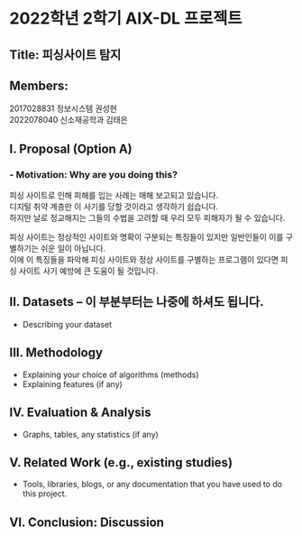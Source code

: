 # 2022학년 2학기 AIX-DL 프로젝트 
## Title: 피싱사이트 탐지  
## Members: 
2017028831 정보시스템 권성현  
2022078040 신소재공학과 김태은  
## I. Proposal (Option A)
### - Motivation: Why are you doing this?
피싱 사이트로 인해 피해를 입는 사례는 매해 보고되고 있습니다.  
디지털 취약 계층만 이 사기를 당할 것이라고 생각하기 쉽습니다.  
하지만 날로 정교해지는 그들의 수법을 고려할 때 우리 모두 피해자가 될 수 있습니다.  
  
피싱 사이트는 정상적인 사이트와 명확이 구분되는 특징들이 있지만 일반인들이 이를 구별하기는 쉬운 일이 아닙니다.  
이에 이 특징들을 파악해 피싱 사이트와 정상 사이트를 구별하는 프로그램이 있다면 피싱 사이트 사기 예방에 큰 도움이 될 것입니다.    
## II. Datasets – 이 부분부터는 나중에 하셔도 됩니다.
- Describing your dataset
## III. Methodology
- Explaining your choice of algorithms (methods)  
- Explaining features (if any)  
## IV. Evaluation & Analysis
- Graphs, tables, any statistics (if any)
## V. Related Work (e.g., existing studies)
- Tools, libraries, blogs, or any documentation that you have used to do this project.
## VI. Conclusion: Discussion
